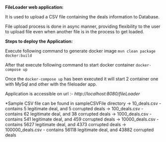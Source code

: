 **FileLoader web application:**

It is used to upload a CSV file containing the deals information to Database.

File upload process is done in async manner, providing flexibility to the user to upload file even when another file is in the process to get loaded.



**Steps to deploy the Application:**

Execute following command to generate docker image `mvn clean package docker:build`

After that execute following command to start docker container `docker-compose up`

Once the `docker-compose up` has been executed it will start 2 container one with MySql and other with the fileloader app.

Application is accessible on url :- *http://localhost:8080/fileLoader*


*Sample CSV file can be found in sampleCSVFile directory
    -> 10_deals.csv - contains 5 legitimate deal, and 5 corrupted deals
    -> 100_deals.csv - contains 62 legitimate deal, and 38 corrupted deals
    -> 1000_deals.csv - contains 541 legitimate deal, and 459 corrupted deals
    -> 10000_deals.csv - contains 5627 legitimate deal, and 4373 corrupted deals
    -> 100000_deals.csv - contains 56118 legitimate deal, and 43882 corrupted deals


